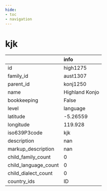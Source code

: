 ```yaml
---
hide:
- toc
- navigation
---
```

# kjk
|                      | info           |
|:---------------------|:---------------|
| id                   | high1275       |
| family_id            | aust1307       |
| parent_id            | konj1250       |
| name                 | Highland Konjo |
| bookkeeping          | False          |
| level                | language       |
| latitude             | -5.26559       |
| longitude            | 119.928        |
| iso639P3code         | kjk            |
| description          | nan            |
| markup_description   | nan            |
| child_family_count   | 0              |
| child_language_count | 0              |
| child_dialect_count  | 0              |
| country_ids          | ID             |